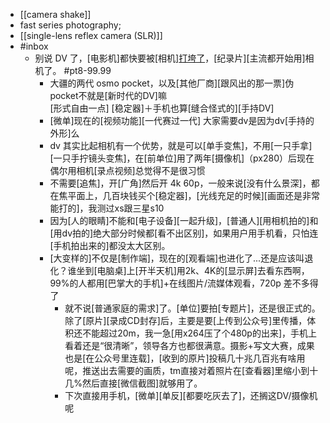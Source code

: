 - [[camera shake]]
- fast series photography; 
- [[single-lens reflex camera (SLR)]]
- #inbox
    - 别说 DV 了，[电影机]都快要被[相机][打垮了](https://bbs.saraba1st.com/2b/thread-2000531-2-1.html)，[纪录片][主流都开始用]相机了。 #pt8-99.99
        - 大疆的两代 osmo pocket，以及[其他厂商][跟风出的那一票]伪pocket不就是[新时代的DV]嘛  
[形式自由一点] [稳定器]＋手机也算[缝合怪式的][手持DV]
        - [微单]现在的[视频功能][一代赛过一代]
大家需要dv是因为dv[手持的外形]么
        - dv 其实比起相机有一个优势，就是可以[单手变焦]，不用[一只手拿][一只手拧镜头变焦]，在[前单位]用了两年[摄像机]（px280）后现在偶尔用相机[录点视频]总觉得不是很习惯
        - 不需要[追焦]，开[广角]然后开 4k 60p，一般来说[没有什么景深]，都在焦平面上，几百块钱买个[稳定器]，[光线充足的时候][画面还是非常能打的]，我测过xs跟三星s10
        - 因为[人的眼睛]不能和[电子设备][一起升级]，[普通人][用相机拍的]和[用dv拍的]绝大部分时候都[看不出区别]，如果用户用手机看，只怕连[手机拍出来的]都没太大区别。
        - [大变样的]不仅是[制作端]，现在的[观看端]也进化了...还是应该叫退化？谁坐到[电脑桌]上[开半天机]用2k、4K的[显示屏]去看东西啊，99%的人都用[巴掌大的手机]+在线图片/流媒体观看，720p 差不多得了
            - 就不说[普通家庭的需求]了。[单位]要拍[专题片]，还是很正式的。除了[原片][录成CD封存]后，主要是要[上传到公众号]里传播，体积还不能超过20m，我一急[用x264压了个480p的出来]，手机上看着还是“很清晰”，领导各方也都很满意。摄影+写文大赛，成果也是[在公众号里连载]，[收到的原片]投稿几十兆几百兆有啥用呢，推送出去需要的画质，tm直接对着照片在[查看器]里缩小到十几%然后直接[微信截图]就够用了。
            - 下次直接用手机，[微单][单反][都要吃灰去了]，还搁这DV/摄像机呢
